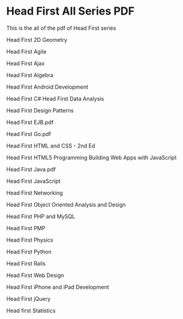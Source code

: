# Head First All Series PDF
 This is the all of the pdf of Head First series
 
Head First 2D Geometry

Head First Agile

Head First Ajax

Head First Algebra

Head First Android Development

Head First C#
Head First Data Analysis

Head First Design Patterns

Head First EJB.pdf

Head First Go.pdf

Head First HTML and CSS - 2nd Ed

Head First HTML5 Programming Building Web Apps with JavaScript

Head First Java.pdf

Head First JavaScript

Head First Networking

Head First Object Oriented Analysis and Design

Head First PHP and MySQL

Head First PMP

Head First Physics

Head First Python

Head First Rails

Head First Web Design

Head First iPhone and iPad Development

Head First jQuery

Head first Statistics

